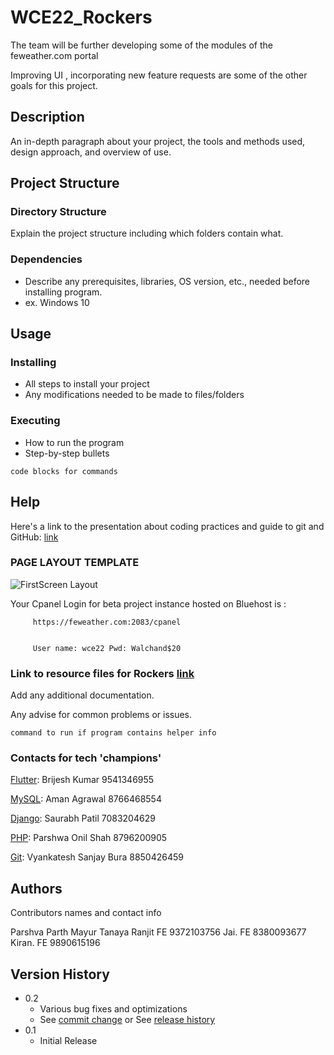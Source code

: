 # WCE22_Rockers

The team will be further developing some of the modules of the feweather.com portal 

Improving UI , incorporating new feature requests are some of the other goals for this project.


## Description

An in-depth paragraph about your project, the tools and methods used, design approach, and overview of use.

## Project Structure

### Directory Structure

Explain the project structure including which folders contain what.

### Dependencies

* Describe any prerequisites, libraries, OS version, etc., needed before installing program.
* ex. Windows 10

## Usage

### Installing

* All steps to install your project
* Any modifications needed to be made to files/folders

### Executing

* How to run the program
* Step-by-step bullets
```
code blocks for commands
```

## Help

Here's a link to the presentation about coding practices and guide to git and GitHub: [link](https://drive.google.com/file/d/1_Xi1FKCGCzO1_1x3FQt5Na09HfqZmm2g/view?usp=sharing)

### PAGE LAYOUT TEMPLATE

![FirstScreen Layout](https://user-images.githubusercontent.com/91695658/184523315-843eefef-81f4-44ea-ad5e-641c783d7c39.png)



Your Cpanel Login for beta project instance hosted on Bluehost is : 
     
         https://feweather.com:2083/cpanel
         
     
         User name: wce22 Pwd: Walchand$20
         
   
   
### Link to resource files for Rockers [link](https://drive.google.com/drive/folders/10WzgdRKFf0LKR8_V_VxM3Hrw8vlcyS2V?usp=sharing)



Add any additional documentation.

Any advise for common problems or issues.
```
command to run if program contains helper info
```
### Contacts for tech 'champions'

[Flutter](https://flutter.dev/): Brijesh Kumar 9541346955

[MySQL](https://www.mysql.com/): Aman Agrawal 8766468554

[Django](https://www.djangoproject.com/): Saurabh Patil 7083204629

[PHP](https://www.php.net/): Parshwa Onil Shah 8796200905

[Git](https://git-scm.com/): Vyankatesh Sanjay Bura 8850426459

## Authors

Contributors names and contact info

Parshva
Parth
Mayur 
Tanaya
Ranjit FE 9372103756
Jai.   FE 8380093677
Kiran. FE 9890615196



## Version History

* 0.2
    * Various bug fixes and optimizations
    * See [commit change]() or See [release history]()
* 0.1
    * Initial Release
